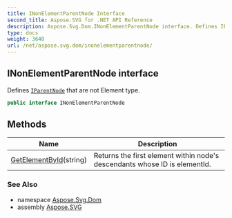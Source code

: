 ```yaml
---
title: INonElementParentNode Interface
second_title: Aspose.SVG for .NET API Reference
description: Aspose.Svg.Dom.INonElementParentNode interface. Defines IParentNode that are not Element type
type: docs
weight: 3640
url: /net/aspose.svg.dom/inonelementparentnode/
---
```

## INonElementParentNode interface

Defines [`IParentNode`](../iparentnode/) that are not Element type.

```csharp
public interface INonElementParentNode
```

## Methods

| Name | Description |
| --- | --- |
| [GetElementById](../../aspose.svg.dom/inonelementparentnode/getelementbyid/)(string) | Returns the first element within node's descendants whose ID is elementId. |

### See Also

* namespace [Aspose.Svg.Dom](../../aspose.svg.dom/)
* assembly [Aspose.SVG](../../)
